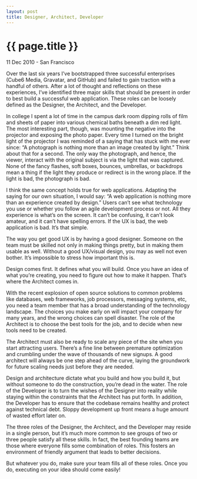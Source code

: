```yaml
---
layout: post
title: Designer, Architect, Developer
---
```


{{ page.title }}
================

<p class="meta">11 Dec 2010 - San Francisco</p>

Over the last six years I’ve bootstrapped three successful enterprises (Cube6 Media, Gravatar, and GitHub) and failed to gain traction with a handful of others. After a lot of thought and reflections on these experiences, I’ve identified three major skills that should be present in order to best build a successful web application. These roles can be loosely defined as the Designer, the Architect, and the Developer.

In college I spent a lot of time in the campus dark room dipping rolls of film and sheets of paper into various chemical baths beneath a dim red light. The most interesting part, though, was mounting the negative into the projector and exposing the photo paper. Every time I turned on the bright light of the projector I was reminded of a saying that has stuck with me ever since: “A photograph is nothing more than an image created by light.” Think about that for a second. The only way the photograph, and hence, the viewer, interact with the original subject is via the light that was captured. None of the fancy flashes, soft boxes, bounces, umbrellas, or backdrops mean a thing if the light they produce or redirect is in the wrong place. If the light is bad, the photograph is bad.

I think the same concept holds true for web applications. Adapting the saying for our own situation, I would say: “A web application is nothing more than an experience created by design.” Users can’t see what technology you use or whether you follow an agile development process or not. All they experience is what’s on the screen. It can’t be confusing, it can’t look amateur, and it can’t have spelling errors. If the UX is bad, the web application is bad. It’s that simple.

The way you get good UX is by having a good designer. Someone on the team must be skilled not only in making things pretty, but in making them usable as well. Without a good UX/visual design, you may as well not even bother. It’s impossible to stress how important this is.

Design comes first. It defines what you will build. Once you have an idea of what you’re creating, you need to figure out how to make it happen. That’s where the Architect comes in.

With the recent explosion of open source solutions to common problems like databases, web frameworks, job processors, messaging systems, etc, you need a team member that has a broad understanding of the technology landscape. The choices you make early on will impact your company for many years, and the wrong choices can spell disaster. The role of the Architect is to choose the best tools for the job, and to decide when new tools need to be created.

The Architect must also be ready to scale any piece of the site when you start attracting users. There’s a fine line between premature optimization and crumbling under the wave of thousands of new signups. A good architect will always be one step ahead of the curve, laying the groundwork for future scaling needs just before they are needed.

Design and architecture dictate what you build and how you build it, but without someone to do the construction, you’re dead in the water. The role of the Developer is to turn the wishes of the Designer into reality while staying within the constraints that the Architect has put forth. In addition, the Developer has to ensure that the codebase remains healthy and protect against technical debt. Sloppy development up front means a huge amount of wasted effort later on.

The three roles of the Designer, the Architect, and the Developer may reside in a single person, but it’s much more common to see groups of two or three people satisfy all these skills. In fact, the best founding teams are those where everyone fills some combination of roles. This fosters an environment of friendly argument that leads to better decisions.

But whatever you do, make sure your team fills all of these roles. Once you do, executing on your idea should come easily!
